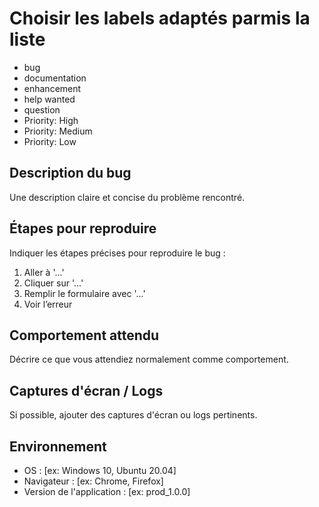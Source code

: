 # Choisir les labels adaptés parmis la liste
- bug
- documentation
- enhancement
- help wanted
- question
- Priority: High
- Priority: Medium
- Priority: Low

## Description du bug
Une description claire et concise du problème rencontré.

## Étapes pour reproduire
Indiquer les étapes précises pour reproduire le bug :
1. Aller à '...'
2. Cliquer sur '...'
3. Remplir le formulaire avec '...'
4. Voir l’erreur

## Comportement attendu
Décrire ce que vous attendiez normalement comme comportement.

## Captures d'écran / Logs
Si possible, ajouter des captures d'écran ou logs pertinents.

## Environnement
- OS : [ex: Windows 10, Ubuntu 20.04]
- Navigateur : [ex: Chrome, Firefox]
- Version de l'application : [ex: prod_1.0.0]
